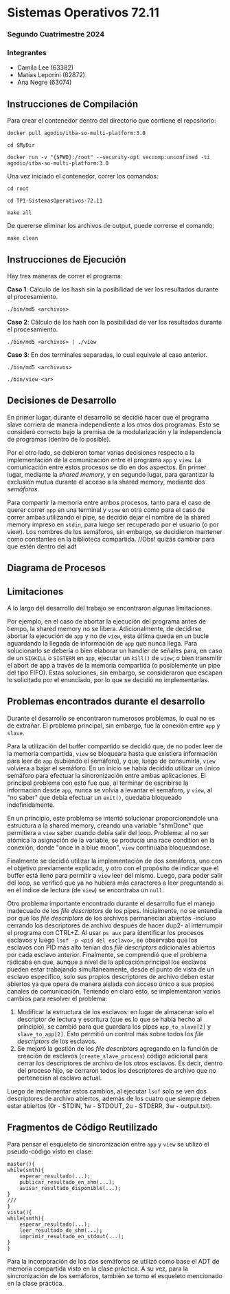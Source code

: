 # Sistemas Operativos 72.11

### Segundo Cuatrimestre 2024

### Integrantes

- Camila Lee (63382)
- Matías Leporini (62872)
- Ana Negre (63074)

## Instrucciones de Compilación

Para crear el contenedor dentro del directorio que contiene el repositorio:

    docker pull agodio/itba-so-multi-platform:3.0

    cd $MyDir

    docker run -v "{$PWD}:/root" --security-opt seccomp:unconfined -ti agodio/itba-so-multi-platform:3.0

Una vez iniciado el contenedor, correr los comandos:

    cd root

    cd TP1-SistemasOperativos-72.11

    make all

De quererse eliminar los archivos de output, puede correrse el comando:

    make clean

## Instrucciones de Ejecución

Hay tres maneras de correr el programa:

**Caso 1**: Cálculo de los hash sin la posibilidad de ver los resultados durante el procesamiento.

    ./bin/md5 <archivos>

**Caso 2**: Cálculo de los hash con la posibilidad de ver los resultados durante el procesamiento.

    ./bin/md5 <archivos> | ./view

**Caso 3**: En dos terminales separadas, lo cual equivale al caso anterior.

    ./bin/md5 <archivvos>

    ./bin/view <ar>
    
## Decisiones de Desarrollo

En primer lugar, durante el desarrollo se decidió hacer que el programa slave corriera de manera independiente a los otros dos programas. Esto se consideró correcto bajo la premisa de la modularización y la independencia de programas (dentro de lo posible).

Por el otro lado, se debieron tomar varias decisiones respecto a la implementación de la comunicación entre el programa `app` y `view`.
La comunicación entre estos procesos se dio en dos aspectos. En primer lugar, mediante la _shared memory_, y en segundo lugar, para garantizar la exclusión mutua durante el acceso a la shared memory, mediante dos _semáforos_.

Para compartir la memoria entre ambos procesos, tanto para el caso de querer correr `app` en una terminal y `view` en otra como para el caso de correr ambas utilizando el pipe, se decidió dejar el nombre de la shared memory impreso en `stdin`, para luego ser recuperado por el usuario (o por view). Los nombres de los semáforos, sin embargo, se decidieron mantener como constantes en la biblioteca compartida.
//Obs! quizás cambiar para que estén dentro del adt

## Diagrama de Procesos

## Limitaciones

A lo largo del desarrollo del trabajo se encontraron algunas limitaciones.

Por ejemplo, en el caso de abortar la ejecución del programa antes de tiempo, la shared memory no se libera. Adicionalmente, de decidirse abortar la ejecución de `app` y no de `view`, esta última queda en un bucle aguardando la llegada de información de `app` que nunca llega. Para solucionarlo se debería o bien elaborar un handler de señales para, en caso de un `SIGKILL` o `SIGTERM` en `app`, ejecutar un `kill()` de `view`; o bien transmitir el abort de app a través de la memoria compartida (o posiblemente un pipe del tipo FIFO). Estas soluciones, sin embargo, se consideraron que escapan lo solicitado por el enunciado, por lo que se decidió no implementarlas.

## Problemas encontrados durante el desarrollo

Durante el desarrollo se encontraron numerosos problemas, lo cual no es de extrañar.
El problema principal, sin embargo, fue la conexión entre `app` y `slave`.

Para la utilización del buffer compartido se decidió que, de no poder leer de la memoria compartida, `view` se bloqueara hasta que existiera información para leer de `app` (subiendo el semáforo), y que, luego de consumirla, `view` volviera a bajar el semáforo. En un inicio se había decidido utilizar un único semáforo para efectuar la sincronización entre ambas aplicaciones. El principal problema con esto fue que, al terminar de escribirse la información desde `app`, nunca se volvía a levantar el semáforo, y `view`, al "no saber" que debía efectuar un `exit()`, quedaba bloqueado indefinidamente.

En un principio, este problema se intentó solucionar proporcionandole una estructura a la shared memory, creando una variable "shmDone" que permitiera a `view` saber cuando debía salir del loop. Problema: al no ser atómica la asignación de la variable, se producía una race condition en la conexión, donde "once in a blue moon", `view` continuaba bloqueandose.

Finalmente se decidió utilizar la implementación de dos semáforos, uno con el objetivo previamente explicado, y otro con el propósito de indicar que el buffer está lleno para permitir a `view` leer del mismo. Luego, para poder salir del loop, se verificó que ya no hubiera más caracteres a leer preguntando si en el índice de lectura (de `view`) se encontraba un `null`. 

Otro problema importante encontrado durante el desarrollo fue el manejo inadecuado de los _file descriptors_ de los pipes. Inicialmente, no se entendía por qué los _file descriptors_ de los archivos permanecían abiertos -incluso cerrando los descriptores de archivo después de hacer dup2- al interrumpir el programa con CTRL+Z. Al usar `ps aux` para identificar los procesos esclavos y luego `lsof -p <pid del esclavo>`, se observaba que los esclavos con PID más alto tenían dos _file descriptors_ adicionales abiertos por cada esclavo anterior. Finalmente, se comprendió que el problema radicaba en que, aunque a nivel de la aplicación principal los esclavos pueden estar trabajando simultáneamente, desde el punto de vista de un esclavo específico, solo sus propios descriptores de archivo deben estar abiertos ya que opera de manera aislada con acceso único a sus propios canales de comunicación. Teniendo en claro esto, se implementaron varios cambios para resolver el problema: 
1. Modificar la estructura de los esclavos: en lugar de almacenar solo el descriptor de lectura y escritura (que es lo que se había hecho al principio), se cambió para que guardara los pipes `app_to_slave[2]` y `slave_to_app[2]`. Esto permitió un control más sobre todos los _file descriptors_ de los esclavos.
2. Se mejoró la gestión de los _file descriptors_ agregando en la función de creación de esclavos (`create_slave_process`) código adicional para cerrar los descriptores de archivo de los otros esclavos. Es decir, dentro del proceso hijo, se cerraron todos los descriptores de archivo que no pertenecían al esclavo actual. 

Luego de implementar estos cambios, al ejecutar `lsof` solo se ven dos descriptores de archivo abiertos, además de los cuatro que siempre deben estar abiertos (0r - STDIN, 1w - STDOUT, 2u - STDERR, 3w - output.txt). 

## Fragmentos de Código Reutilizado

Para pensar el esqueleto de sincronización entre `app` y `view` se utilizó el pseudo-código visto en clase:

    master(){
	while(smth){
		esperar_resultado(...);
		publicar_resultado_en_shm(...);
		avisar_resultado_disponible(...);
	}
    ///
    }
    vista(){
	while(smth){
		esperar_resultado(...);
		leer_resultado_de_shm(...);
		imprimir_resultado_en_stdout(...);
	}
    }
Para la incorporación de los dos semáforos se utilizó como base el ADT de memoria compartida visto en la clase práctica. A su vez, para la sincronización de los semáforos, también se tomo el esqueleto mencionado en la clase práctica. 
